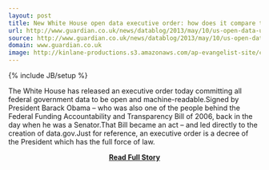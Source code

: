 ```yaml
---
layout: post
title: New White House open data executive order: how does it compare to the British version
url: http://www.guardian.co.uk/news/datablog/2013/may/10/us-open-data-uk-comparison
source: http://www.guardian.co.uk/news/datablog/2013/may/10/us-open-data-uk-comparison
domain: www.guardian.co.uk
image: http://kinlane-productions.s3.amazonaws.com/ap-evangelist-site/curated/screenshots/8477_www_guardian_co_uk.png
---
```

{% include JB/setup %}<p>The White House has released an executive order today committing all federal government data to be open and machine-readable.Signed by President Barack Obama – who was also one of the people behind the Federal Funding Accountability and Transparency Bill of 2006, back in the day when he was a Senator.That Bill became an act – and led directly to the creation of data.gov.Just for reference, an executive order is a decree of the President which has the full force of law.</p>
<center><p><a href="http://www.guardian.co.uk/news/datablog/2013/may/10/us-open-data-uk-comparison" style='padding:25px; font-sze:18px; font-weight: bold;'>Read Full Story</a></p></center>
